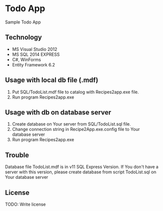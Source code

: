 # Todo App
Sample Todo App

## Technology
* MS Visual Studio 2012
* MS SQL 2014 EXPRESS
* C#, WinForms
* Entity Framework 6.2

## Usage with local db file (.mdf)
1. Put SQL/TodoList.mdf file to catalog with Recipes2app.exe file.
2. Run program Recipes2app.exe

## Usage with db on database server
1. Create database on Your server from SQL/TodoList.sql file.
2. Change connection string in Recipe2App.exe.config file to Your database server
3. Run program Recipes2app.exe

## Trouble
Database file TodoList.mdf is in v11 SQL Express Version. If You don't have a server with this version, please create database from script TodoList.sql on Your database server

## License

TODO: Write license
